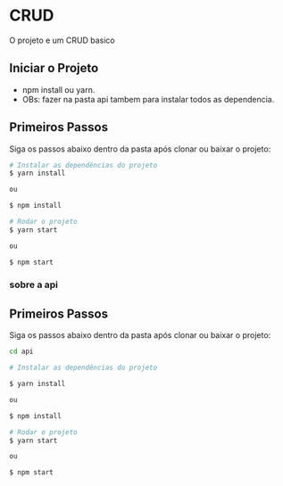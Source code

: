 # CRUD 

O projeto e um CRUD basico 

## Iniciar o Projeto

* npm install ou yarn.
* OBs: fazer na pasta api tambem para instalar todos as dependencia.

## Primeiros Passos

Siga os passos abaixo dentro da pasta após clonar ou baixar o projeto:

```bash
# Instalar as dependências do projeto
$ yarn install

ou

$ npm install
```

```bash
# Rodar o projeto
$ yarn start

ou

$ npm start
```



### sobre a api


## Primeiros Passos

Siga os passos abaixo dentro da pasta após clonar ou baixar o projeto:

```bash
cd api
```

```bash
# Instalar as dependências do projeto

$ yarn install

ou

$ npm install
```

```bash
# Rodar o projeto
$ yarn start

ou

$ npm start
```


